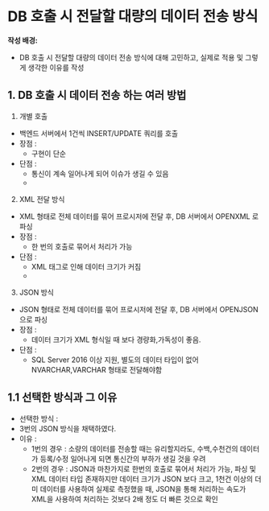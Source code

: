 # DB 호출 시 전달할 대량의 데이터 전송 방식

**작성 배경:**
- DB 호출 시 전달할 대량의 데이터 전송 방식에 대해 고민하고, 실제로 적용 및 그렇게 생각한 이유를 작성

## 1. DB 호출 시 데이터 전송 하는 여러 방법
1. 개별 호출
  - 백엔드 서버에서 1건씩 INSERT/UPDATE 쿼리를 호출
  - 장점 :
    - 구현이 단순
  - 단점 :
    - 통신이 계속 일어나게 되어 이슈가 생길 수 있음
    - 
2. XML 전달 방식
  - XML 형태로 전체 데이터를 묶어 프로시저에 전달 후, DB 서버에서 OPENXML 로 파싱
  - 장점 :
    - 한 번의 호출로 묶어서 처리가 가능
  - 단점 :
    - XML 태그로 인해 데이터 크기가 커짐
    - 
3. JSON 방식
  - JSON 형태로 전체 데이터를 묶어 프로시저에 전달 후, DB 서버에서 OPENJSON 으로 파싱
  - 장점 :
    - 데이터 크기가 XML 형식일 때 보다 경량화,가독성이 좋음.
  - 단점 :
    - SQL Server 2016 이상 지원, 별도의 데이터 타입이 없어 NVARCHAR,VARCHAR 형태로 전달해야함
      
## 1.1 선택한 방식과 그 이유
- 선택한 방식 :
- 3번의 JSON 방식을 채택하였다.
- 이유 :
  - 1번의 경우 :
    소량의 데이터를 전송할 때는 유리할지라도, 수백,수천건의 데이터가 등록/수정 일어나게 되면 통신간의 부하가 생길 것을 우려
  - 2번의 경우 :
    JSON과 마찬가지로 한번의 호출로 묶어서 처리가 가능, 파싱 및 XML 데이터 타입 존재하지만
    데이터 크기가 JSON 보다 크고, 1천건 이상의 더미 데이터를 사용하여 실제로 측정했을 때,
    JSON을 통해 처리하는 속도가 XML을 사용하여 처리하는 것보다 2배 정도 더 빠른 것으로 확인

